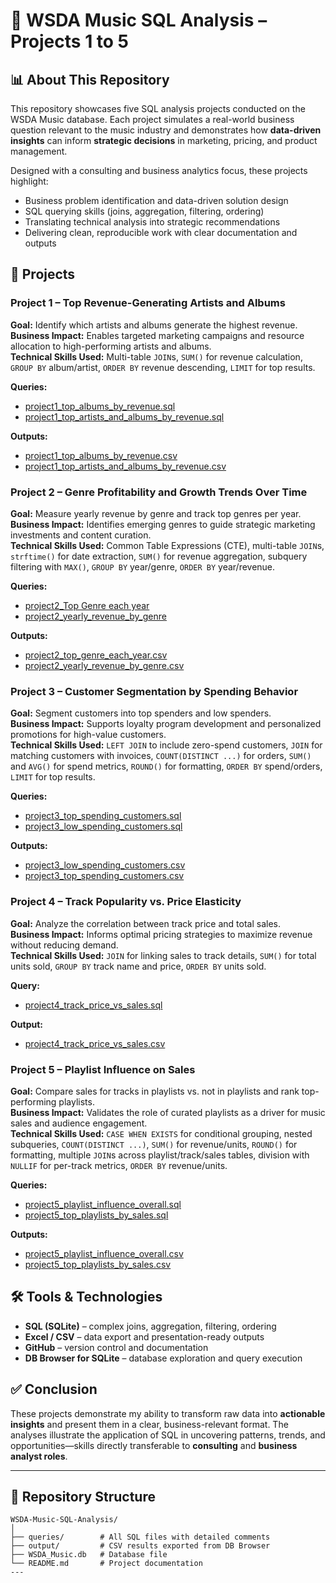 # 🎵 WSDA Music SQL Analysis – Projects 1 to 5  

## 📊 About This Repository  
This repository showcases five SQL analysis projects conducted on the WSDA Music database. Each project simulates a real-world business question relevant to the music industry and demonstrates how **data-driven insights** can inform **strategic decisions** in marketing, pricing, and product management.  

Designed with a consulting and business analytics focus, these projects highlight:  
- Business problem identification and data-driven solution design  
- SQL querying skills (joins, aggregation, filtering, ordering)  
- Translating technical analysis into strategic recommendations  
- Delivering clean, reproducible work with clear documentation and outputs  



## 📝 Projects  

### **Project 1 – Top Revenue-Generating Artists and Albums**  
**Goal:** Identify which artists and albums generate the highest revenue.  
**Business Impact:** Enables targeted marketing campaigns and resource allocation to high-performing artists and albums.  
**Technical Skills Used:** Multi-table `JOIN`s, `SUM()` for revenue calculation, `GROUP BY` album/artist, `ORDER BY` revenue descending, `LIMIT` for top results.  

**Queries:**  
- [project1_top_albums_by_revenue.sql](queries/project1_top_albums_by_revenue.sql)  
- [project1_top_artists_and_albums_by_revenue.sql](queries/project1_top_artists_and_albums_by_revenue.sql)  

**Outputs:**  
- [project1_top_albums_by_revenue.csv](output/project1_top_albums_by_revenue.csv)  
- [project1_top_artists_and_albums_by_revenue.csv](output/project1_top_artists_and_albums_by_revenue.csv)



### **Project 2 – Genre Profitability and Growth Trends Over Time**  
**Goal:** Measure yearly revenue by genre and track top genres per year.  
**Business Impact:** Identifies emerging genres to guide strategic marketing investments and content curation.  
**Technical Skills Used:** Common Table Expressions (CTE), multi-table `JOIN`s, `strftime()` for date extraction, `SUM()` for revenue aggregation, subquery filtering with `MAX()`, `GROUP BY` year/genre, `ORDER BY` year/revenue.

**Queries:**  
- [project2_Top Genre each year](queries/project2_Top%20Genre%20each%20year)  
- [project2_yearly_revenue_by_genre](queries/project2_yearly_revenue_by_genre)    

**Outputs:**  
- [project2_top_genre_each_year.csv](output/project2_top_genre_each_year.csv)  
- [project2_yearly_revenue_by_genre.csv](output/project2_yearly_revenue_by_genre.csv)


### **Project 3 – Customer Segmentation by Spending Behavior**  
**Goal:** Segment customers into top spenders and low spenders.  
**Business Impact:** Supports loyalty program development and personalized promotions for high-value customers.  
**Technical Skills Used:** `LEFT JOIN` to include zero-spend customers, `JOIN` for matching customers with invoices, `COUNT(DISTINCT ...)` for orders, `SUM()` and `AVG()` for spend metrics, `ROUND()` for formatting, `ORDER BY` spend/orders, `LIMIT` for top results.  

**Queries:**  
- [project3_top_spending_customers.sql](queries/project3_top_spending_customers.sql)  
- [project3_low_spending_customers.sql](queries/project3_low_spending_customers.sql)  

**Outputs:**  
- [project3_low_spending_customers.csv](output/project3_low_spending_customers.csv)  
- [project3_top_spending_customers.csv](output/project3_top_spending_customers.csv)
  

### **Project 4 – Track Popularity vs. Price Elasticity**  
**Goal:** Analyze the correlation between track price and total sales.  
**Business Impact:** Informs optimal pricing strategies to maximize revenue without reducing demand.  
**Technical Skills Used:** `JOIN` for linking sales to track details, `SUM()` for total units sold, `GROUP BY` track name and price, `ORDER BY` units sold.

**Query:**  
- [project4_track_price_vs_sales.sql](queries/project4_track_price_vs_sales.sql)  

**Output:**  
- [project4_track_price_vs_sales.csv](output/project4_track_price_vs_sales.csv)



### **Project 5 – Playlist Influence on Sales**  
**Goal:** Compare sales for tracks in playlists vs. not in playlists and rank top-performing playlists.  
**Business Impact:** Validates the role of curated playlists as a driver for music sales and audience engagement.  
**Technical Skills Used:** `CASE WHEN EXISTS` for conditional grouping, nested subqueries, `COUNT(DISTINCT ...)`, `SUM()` for revenue/units, `ROUND()` for formatting, multiple `JOIN`s across playlist/track/sales tables, division with `NULLIF` for per-track metrics, `ORDER BY` revenue/units.

**Queries:**  
- [project5_playlist_influence_overall.sql](queries/project5_playlist_influence_overall.sql)  
- [project5_top_playlists_by_sales.sql](queries/project5_top_playlists_by_sales.sql)  

**Outputs:**  
- [project5_playlist_influence_overall.csv](output/project5_playlist_influence_overall.csv)  
- [project5_top_playlists_by_sales.csv](output/project5_top_playlists_by_sales.csv)  



## 🛠 Tools & Technologies  
- **SQL (SQLite)** – complex joins, aggregation, filtering, ordering  
- **Excel / CSV** – data export and presentation-ready outputs  
- **GitHub** – version control and documentation  
- **DB Browser for SQLite** – database exploration and query execution  



## ✅ Conclusion  
These projects demonstrate my ability to transform raw data into **actionable insights** and present them in a clear, business-relevant format. The analyses illustrate the application of SQL in uncovering patterns, trends, and opportunities—skills directly transferable to **consulting** and **business analyst roles**.  

---
## 📂 Repository Structure  

```plaintext
WSDA-Music-SQL-Analysis/
│
├── queries/        # All SQL files with detailed comments
├── output/         # CSV results exported from DB Browser
├── WSDA_Music.db   # Database file
└── README.md       # Project documentation
---

